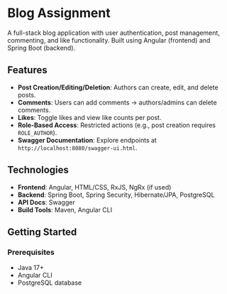 # Blog Assignment

A full-stack blog application with user authentication, post management, commenting, and like functionality. Built using Angular (frontend) and Spring Boot (backend).

## Features
- **Post Creation/Editing/Deletion**: Authors can create, edit, and delete posts.
- **Comments**: Users can add comments → authors/admins can delete comments.
- **Likes**: Toggle likes and view like counts per post.
- **Role-Based Access**: Restricted actions (e.g., post creation requires `ROLE_AUTHOR`).
- **Swagger Documentation**: Explore endpoints at `http://localhost:8080/swagger-ui.html`.

## Technologies
- **Frontend**: Angular, HTML/CSS, RxJS, NgRx (if used)
- **Backend**: Spring Boot, Spring Security, Hibernate/JPA, PostgreSQL
- **API Docs**: Swagger
- **Build Tools**: Maven, Angular CLI

## Getting Started
### Prerequisites
- Java 17+
- Angular CLI
- PostgreSQL database
